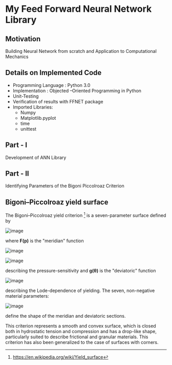 # My Feed Forward Neural Network Library

## Motivation

Building Neural Network from scratch and Application to Computational Mechanics

## Details on Implemented Code
-  Programming Language : Python 3.0
-  Implementation : Objected –Oriented Programming in Python 
-  Unit-Testing
-  Verification of results with FFNET package
-  Imported Libraries:
    -  Numpy
    -  Matplotlib.pyplot
    -  time
    -  unittest
   
 ## Part - I 
 Development of ANN Library
 
 ## Part - II
 Identifying Parameters of the Bigoni Piccolroaz Criterion
 
## Bigoni–Piccolroaz yield surface
The Bigoni–Piccolroaz yield criterion [^1] is a seven-parameter surface defined by

![image](https://user-images.githubusercontent.com/49998891/124035968-98e48b00-d9fd-11eb-940c-879703615a1d.png)
 
where **F(p)** is the "meridian" function

![image](https://user-images.githubusercontent.com/49998891/124036111-c8939300-d9fd-11eb-8e4b-877ddcf22435.png)

![image](https://user-images.githubusercontent.com/49998891/124036138-d6491880-d9fd-11eb-976f-f9d0abf352cd.png)

describing the pressure-sensitivity and **g(&theta;)** is the "deviatoric" function 

![image](https://user-images.githubusercontent.com/49998891/124036343-2627df80-d9fe-11eb-8555-e7482534580b.png)

describing the Lode-dependence of yielding. The seven, non-negative material parameters:

 ![image](https://user-images.githubusercontent.com/49998891/124036368-2e801a80-d9fe-11eb-88f3-f27fd3d09250.png)

define the shape of the meridian and deviatoric sections.

This criterion represents a smooth and convex surface, which is closed both in hydrostatic tension and compression and has a drop-like shape, particularly suited to describe frictional and granular materials. This criterion has also been generalized to the case of surfaces with corners.

[^1]: https://en.wikipedia.org/wiki/Yield_surface
